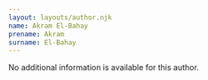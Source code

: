 ```yaml
---
layout: layouts/author.njk
name: Akram El-Bahay
prename: Akram
surname: El-Bahay
---
```

No additional information is available for this author.
